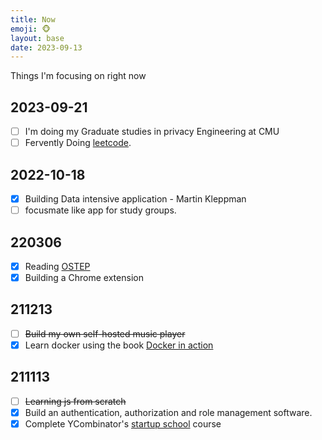 ```yaml
---
title: Now
emoji: 🐵
layout: base
date: 2023-09-13
---
```



Things I'm focusing on right now

## 2023-09-21

- [ ] I'm doing my Graduate studies in privacy Engineering at CMU
- [ ] Fervently Doing [leetcode](./tech/leetode_list).

## 2022-10-18

- [x] Building Data intensive application - Martin Kleppman
- [ ] focusmate like app for study groups.

## 220306
- [x] Reading [OSTEP](https://pages.cs.wisc.edu/~remzi/OSTEP/)
- [x] Building a Chrome extension

## 211213
- [ ] ~~Build my own self-hosted music player~~
- [x] Learn docker using the book [Docker in action](https://books.google.co.in/books/about/Docker_in_Action_Second_Edition.html?id=qzozEAAAQBAJ&source=kp_book_description&redir_esc=y)

## 211113
- [ ] ~~Learning js from scratch~~
- [x] Build an authentication, authorization and role management software.
- [x] Complete YCombinator's [startup school](https://www.startupschool.org/dashboard) course